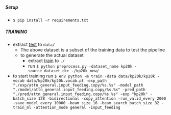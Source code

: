 
##### Setup
* `$ pip install -r requirements.txt`

##### TRAINING
* extract [test](https://drive.google.com/open?id=1Jh8Suuk6sTKuK-mbpvU5KfiQKi9zAGar) to `data/`
  - The above dataset is a subset of the training data to test the pipeline
  - to generate the actual dataset
    - extract [train](https://drive.google.com/file/d/1ZTQEGZSq06kzlPlOv4yGjbUpoDrNxebR/view) to `./`
    - run `$ python preprocess.py -dataset_name kp20k -source_dataset_dir ./kp20k_new/`
* to start training run `$ env python -m train -data data/kp20k/kp20k -vocab data/kp20k/kp20k.vocab.pt -exp_path "./exp/attn_general.input_feeding.copy/%s.%s" -model_path "./model/attn_general.input_feeding.copy/%s.%s" -pred_path "./pred/attn_general.input_feeding.copy/%s.%s" -exp "kp20k" -batch_size 128 -bidirectional -copy_attention -run_valid_every 2000 -save_model_every 10000 -beam_size 16 -beam_search_batch_size 32 -train_ml -attention_mode general -input_feeding`
